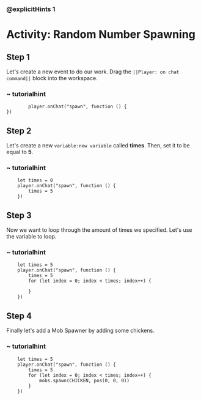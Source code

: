 ### @explicitHints 1

# Activity: Random Number Spawning

## Step 1
Let's create a new event to do our work. Drag the ``||Player: on chat command||`` block into the workspace.

### ~ tutorialhint
```blocks
		player.onChat("spawn", function () {
})
```

## Step 2
Let's create a new ```variable:new variable``` called **times**. Then, set it to be equal to **5**.

### ~ tutorialhint
```blocks
	let times = 0
	player.onChat("spawn", function () {
		times = 5
	})
```

## Step 3
Now we want to loop through the amount of times we specified. Let's use the variable to loop.

### ~ tutorialhint
```blocks
	let times = 5
	player.onChat("spawn", function () {
		times = 5
		for (let index = 0; index < times; index++) {
			
		}
	})
```

## Step 4
Finally let's add a Mob Spawner by adding some chickens.

### ~ tutorialhint
```blocks
	let times = 5
	player.onChat("spawn", function () {
		times = 5
		for (let index = 0; index < times; index++) {
			mobs.spawn(CHICKEN, pos(0, 0, 0))
		}
	})
```